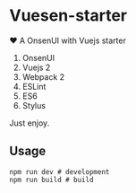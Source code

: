 # Vuesen-starter
❤️ A OnsenUI with Vuejs starter

1. OnsenUI
2. Vuejs 2
3. Webpack 2
4. ESLint
5. ES6
6. Stylus

Just enjoy.

## Usage
```shell
npm run dev # development
npm run build # build
```
